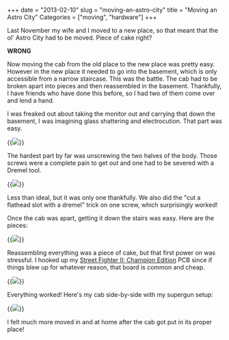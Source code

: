 +++
date = "2013-02-10"
slug = "moving-an-astro-city"
title = "Moving an Astro City"
Categories = ["moving", "hardware"]
+++

Last November my wife and I moved to a new place, so that meant that the ol' Astro City had to be moved.  Piece of cake right?

**WRONG**

Now moving the cab from the old place to the new place was pretty easy. However in the new place it needed to go into the basement, which is only accessible from a narrow staircase. This was the battle. The cab had to be broken apart into pieces and then reassembled in the basement. Thankfully, I have friends who have done this before, so I had two of them come over and lend a hand. 

I was freaked out about taking the monitor out and carrying that down the basement, I was imagining glass shattering and electrocution. That part was easy.

{{<img src="/images/IMG_0335.jpg" caption="Monitor safely moved downstairs">}}

The hardest part by far was unscrewing the two halves of the body. Those screws were a complete pain to get out and one had to be severed with a Dremel tool.

{{<img src="/images/dremelastro.jpg" caption="Sucks, but it had to be done">}}

Less than ideal, but it was only one thankfully. We also did the "cut a flathead slot with a dremel" trick on one screw, which surprisingly worked!

Once the cab was apart, getting it down the stairs was easy. Here are the pieces:

{{<img src="/images/IMG_0341.jpg" caption="All the pieces moved">}}

Reassembling everything was a piece of cake, but that first power on was stressful. I hooked up my [Street Fighter II: Champion Edition](http://en.wikipedia.org/wiki/Street_Fighter_II:_Champion_Edition) PCB since if things blew up for whatever reason, that board is common and cheap.

{{<img src="/images/IMG_0342.jpg" caption="Power on success!">}}

Everything worked! Here's my cab side-by-side with my supergun setup:

{{<img src="/images/IMG_0345.jpg" caption="Done">}}

I felt much more moved in and at home after the cab got put in its proper place!
